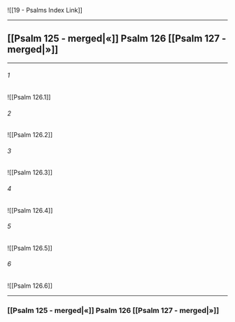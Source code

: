 ![[19 - Psalms Index Link]]

---
##  [[Psalm 125 - merged|«]] Psalm 126 [[Psalm 127 - merged|»]]

---

###### 1
![[Psalm 126.1]] 

###### 2
![[Psalm 126.2]] 

###### 3
![[Psalm 126.3]] 

###### 4
![[Psalm 126.4]]

###### 5 
![[Psalm 126.5]] 

###### 6
![[Psalm 126.6]] 


---
###  [[Psalm 125 - merged|«]] Psalm 126 [[Psalm 127 - merged|»]]